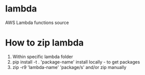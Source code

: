 # lambda
AWS Lambda functions source

# How to zip lambda
1. Within specific lambda folder
2. pip install -t . 'package-name' install locally - to get packages
3. zip -r9 'lambda-name' 'package/s' and/or zip manually

